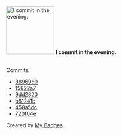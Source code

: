 <img src="https://my-badges.github.io/my-badges/evening-commits.png" alt="I commit in the evening." title="I commit in the evening." width="128">
<strong>I commit in the evening.</strong>
<br><br>

Commits:

- <a href="https://github.com/andrewjswan/esphome-config/commit/88969c0e54a920fb9bbe6228ddde4261b2e2e63b">88969c0</a>
- <a href="https://github.com/andrewjswan/esphome-config/commit/15822a73f3c699c15518321b56a2ec7b3b6d39b2">15822a7</a>
- <a href="https://github.com/andrewjswan/esphome-config/commit/9dd2320e3b0f5acaaa665c6378087325ce6007c7">9dd2320</a>
- <a href="https://github.com/andrewjswan/esphome-config/commit/b81241bcfb930f7d36bbebba81661778bcef6931">b81241b</a>
- <a href="https://github.com/andrewjswan/esphome-config/commit/458a5dc94bd06cc338d56591a6ce8510fca5f4e8">458a5dc</a>
- <a href="https://github.com/andrewjswan/esphome-config/commit/720f04e7a66840d8fa28c7f5d6f4f7614243a4fb">720f04e</a>


Created by <a href="https://github.com/my-badges/my-badges">My Badges</a>